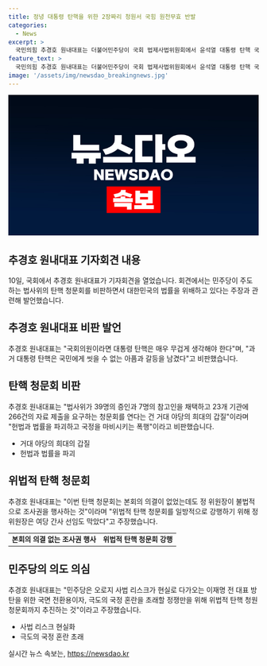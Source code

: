 ```yaml
---
title: 정녕 대통령 탄핵을 위한 2장짜리 청원서 국힘 원천무효 반발
categories:
  - News
excerpt: >
  국민의힘 추경호 원내대표는 더불어민주당이 국회 법제사법위원회에서 윤석열 대통령 탄핵 국민청원 청문회 실시계획서를 단독 의결한 것을 거대 야당의 희대의 갑질이라며 비판했다. 또한, 민주당의 이재명 대표에게도 윤 대통령 탄핵하겠다는 건지 ‘OX’로 답하라고 요구했으며, 이에 대한 민주당의 행동을 헌법과 법률을 파괴하고 국정을 마비시키는 폭거라고 비판했다. 이에 따라 국민의힘은 지속적으로 관련된 이슈를 격렬하게 공격하고 있다.
feature_text: >
  국민의힘 추경호 원내대표는 더불어민주당이 국회 법제사법위원회에서 윤석열 대통령 탄핵 국민청원 청문회 실시계획서를 단독 의결한 것을 거대 야당의 희대의 갑질이라며 비판했다. 또한, 민주당의 이재명 대표에게도 윤 대통령 탄핵하겠다는 건지 ‘OX’로 답하라고 요구했으며, 이에 대한 민주당의 행동을 헌법과 법률을 파괴하고 국정을 마비시키는 폭거라고 비판했다. 이에 따라 국민의힘은 지속적으로 관련된 이슈를 격렬하게 공격하고 있다.
image: '/assets/img/newsdao_breakingnews.jpg'
---
```


<p><img src="/assets/img/newsdao_breakingnews.jpg" alt="bookingtag 속보" /></p>

<h2 data-ke-size="size26">추경호 원내대표 기자회견 내용</h2>

<p data-ke-size="size16">10일, 국회에서 추경호 원내대표가 기자회견을 열었습니다. 회견에서는 민주당이 주도하는 법사위의 탄핵 청문회를 비판하면서 대한민국의 법률을 위배하고 있다는 주장과 관련해 발언했습니다.</p>

<h2 data-ke-size="size26">추경호 원내대표 비판 발언</h2>

<p data-ke-size="size16">추경호 원내대표는 "국회의원이라면 대통령 탄핵은 매우 무겁게 생각해야 한다"며, "과거 대통령 탄핵은 국민에게 씻을 수 없는 아픔과 갈등을 남겼다"고 비판했습니다.</p>

<h2 data-ke-size="size26">탄핵 청문회 비판</h2>

<p data-ke-size="size16">추경호 원내대표는 "법사위가 39명의 증인과 7명의 참고인을 채택하고 23개 기관에 266건의 자료 제출을 요구하는 청문회를 연다는 건 거대 야당의 희대의 갑질"이라며 "헌법과 법률을 파괴하고 국정을 마비시키는 폭행"이라고 비판했습니다.</p>

<ul>
<li>거대 야당의 희대의 갑질</li>
<li>헌법과 법률을 파괴</li>
</ul>

<h2 data-ke-size="size26">위법적 탄핵 청문회</h2>

<p data-ke-size="size16">추경호 원내대표는 "이번 탄핵 청문회는 본회의 의결이 없었는데도 정 위원장이 불법적으로 조사권을 행사하는 것"이라며 "위법적 탄핵 청문회를 일방적으로 강행하기 위해 정 위원장은 여당 간사 선임도 막았다"고 주장했습니다.</p>

<table>
<tr>
<td style="text-align: center; height: 17px;"><b>본회의 의결 없는 조사권 행사</b></td>
<td style="text-align: center; height: 17px;"><b>위법적 탄핵 청문회 강행</b></td>
</tr>
</table>

<h2 data-ke-size="size26">민주당의 의도 의심</h2>

<p data-ke-size="size16">추경호 원내대표는 "민주당은 오로지 사법 리스크가 현실로 다가오는 이재명 전 대표 방탄을 위한 국면 전환용이자, 극도의 국정 혼란을 초래할 정쟁만을 위해 위법적 탄핵 청원 청문회까지 추진하는 것"이라고 주장했습니다.</p>

<ul>
<li>사법 리스크 현실화</li>
<li>극도의 국정 혼란 초래</li>
</ul>
실시간 뉴스 속보는, <a href="https://newsdao.kr" rel="dofollow">https://newsdao.kr</a>


